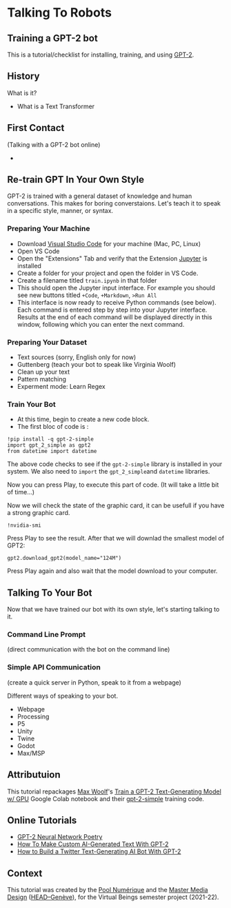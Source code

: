 # Talking To Robots

## Training a GPT-2 bot
This is a tutorial/checklist for installing, training, and using [GPT-2](https://en.wikipedia.org/wiki/GPT-2).

## History
What is it?

- What is a Text Transformer

## First Contact
(Talking with a GPT-2 bot online)
- [](https://app.inferkit.com/demo)

## Re-train GPT In Your Own Style
GPT-2 is trained with a general dataset of knowledge and human conversations. This makes for boring converstaions. Let's teach it to speak in a specific style, manner, or syntax.

### Preparing Your Machine
- Download [Visual Studio Code](https://code.visualstudio.com) for your machine (Mac, PC, Linux)
- Open VS Code 
- Open the "Extensions" Tab and verify that the Extension [Jupyter](https://marketplace.visualstudio.com/items?itemName=ms-toolsai.jupyter) is installed
- Create a folder for your project and open the folder in VS Code.
- Create a filename titled `train.ipynb` in that folder
- This should open the Jupyter input interface. For example you should see new buttons titled `+Code`, `+Markdown`, `>Run All`
- This interface is now ready to receive Python commands (see below). Each command is entered step by step into your Jupyter interface. Results at the end of each command will be displayed directly in this window, following which you can enter the next command.

### Preparing Your Dataset
- Text sources (sorry, English only for now)
- Guttenberg (teach your bot to speak like Virginia Woolf)
- Clean up your text
- Pattern matching
- Experment mode: Learn Regex 

### Train Your Bot
- At this time, begin to create a new code block.
- The first bloc of code is :

```
!pip install -q gpt-2-simple
import gpt_2_simple as gpt2
from datetime import datetime
```

The above code checks to see if the `gpt-2-simple` library is installed in your system. We also need to `import` the `gpt_2_simple`and `datetime` libraries. 

Now you can press Play, to execute this part of code. (It will take a little bit of time...)
 
Now we will check the state of the graphic card, it can be usefull if you have a strong graphic card.

```
!nvidia-smi
```

Press Play to see the result.
After that we will downlad the smallest model of GPT2:

```
gpt2.download_gpt2(model_name="124M")
```

Press Play again and also wait that the model download to your computer.

## Talking To Your Bot
Now that we have trained our bot with its own style, let's starting talking to it.

### Command Line Prompt
(direct communication with the bot on the command line)

### Simple API Communication
(create a quick server in Python, speak to it from a webpage)

Different ways of speaking to your bot.
- Webpage
- Processing
- P5
- Unity
- Twine
- Godot
- Max/MSP

## Attributuion
This tutorial repackages [Max Woolf](https://minimaxir.com)'s [Train a GPT-2 Text-Generating Model w/ GPU]() Google Colab notebook and their [gpt-2-simple](https://github.com/minimaxir/gpt-2-simple) training code.

## Online Tutorials
- [GPT-2 Neural Network Poetry](https://www.gwern.net/GPT-2)
- [How To Make Custom AI-Generated Text With GPT-2](https://minimaxir.com/2019/09/howto-gpt2/)
- [How to Build a Twitter Text-Generating AI Bot With GPT-2](https://minimaxir.com/2020/01/twitter-gpt2-bot/)

## Context
This tutorial was created by the [Pool Numérique](https://www.hesge.ch/head/formations-recherche/pool-numerique) and the [Master Media Design](https://www.hesge.ch/head/formations-recherche/master-en-media-design) ([HEAD–Genève](https://www.hesge.ch/head)), for the Virtual Beings semester project (2021-22).
